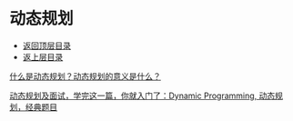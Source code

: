 # 动态规划

- [返回顶层目录](../../../../SUMMARY.md)
- [返上层目录](../algorithms.md)



[什么是动态规划？动态规划的意义是什么？](https://www.zhihu.com/question/23995189/answer/305426560)

[动态规划及面试，学完这一篇，你就入门了：Dynamic Programming, 动态规划，经典题目](https://zhuanlan.zhihu.com/p/89391817)


